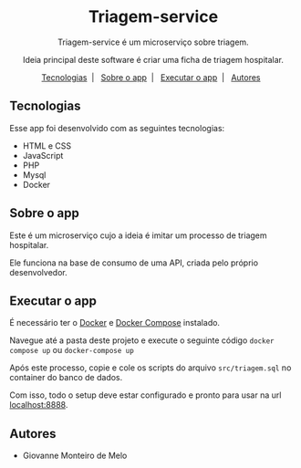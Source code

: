 <h1 align="center">Triagem-service</h1>

<p align="center">Triagem-service é um microserviço sobre triagem.</p>
<p align="center">Ideia principal deste software é criar uma ficha de triagem hospitalar.</p>

<p align="center">
	<a href="#tecnologias">Tecnologias</a>&nbsp;&nbsp;&#124;&nbsp;&nbsp;
	<a href="#sobre-o-app">Sobre o app</a>&nbsp;&nbsp;&#124;&nbsp;&nbsp;
	<a href="#executar-o-app">Executar o app</a>&nbsp;&nbsp;&#124;&nbsp;&nbsp;
	<a href="#autores">Autores</a>&nbsp;&nbsp;
</p>

## Tecnologias

Esse app foi desenvolvido com as seguintes tecnologias:

- HTML e CSS
- JavaScript
- PHP
- Mysql
- Docker

## Sobre o app

Este é um microserviço cujo a ideia é imitar um processo de triagem hospitalar.

Ele funciona na base de consumo de uma API, criada pelo próprio desenvolvedor.

## Executar o app

É necessário ter o [Docker](https://docs.docker.com/desktop/)  e [Docker Compose](https://docs.docker.com/compose/install/) instalado.

Navegue até a pasta deste projeto e execute o seguinte código `docker compose up` ou `docker-compose up`

Após este processo, copie e cole os scripts do arquivo `src/triagem.sql` no container do banco de dados.

Com isso, todo o setup deve estar configurado e pronto para usar na url [localhost:8888](localhost:8888).

## Autores

<ul>
	<li>Giovanne Monteiro de Melo</li>
</ul>

